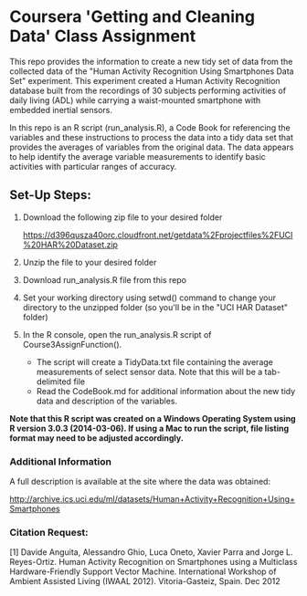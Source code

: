 Coursera 'Getting and Cleaning Data' Class Assignment
=============================

This repo provides the information to create a new tidy set of data from the collected data of the "Human Activity Recognition Using Smartphones Data Set" experiment. This experiment created a Human Activity Recognition database built from the recordings of 30 subjects performing activities of daily living (ADL) while carrying a waist-mounted smartphone with embedded inertial sensors.

In this repo is an R script (run_analysis.R), a Code Book for referencing the variables and these instructions to process the data into a tidy data set that provides the averages of variables from the original data. The data appears to help identify the average variable measurements to identify basic activities with particular ranges of accuracy. 

Set-Up Steps:
---------------------
1. Download the following zip file to your desired folder

    https://d396qusza40orc.cloudfront.net/getdata%2Fprojectfiles%2FUCI%20HAR%20Dataset.zip 

2. Unzip the file to your desired folder

3. Download run_analysis.R file from this repo

4. Set your working directory using setwd() command to change your directory to the unzipped folder (so you'll be in the "UCI HAR Dataset" folder)

5. In the R console, open the run_analysis.R script of Course3AssignFunction(). 
   * The script will create a TidyData.txt file containing the average measurements of select sensor data. Note that this will be a tab-delimited file
   * Read the CodeBook.md for additional information about the new tidy data and description of the variables.

<b>Note that this R script was created on a Windows Operating System using R version 3.0.3 (2014-03-06). If using a Mac to run the script, file listing format may need to be adjusted accordingly.</b>

### Additional Information
A full description is available at the site where the data was obtained:

http://archive.ics.uci.edu/ml/datasets/Human+Activity+Recognition+Using+Smartphones


### Citation Request:
[1] Davide Anguita, Alessandro Ghio, Luca Oneto, Xavier Parra and Jorge L. Reyes-Ortiz. Human Activity Recognition on Smartphones using a Multiclass Hardware-Friendly Support Vector Machine. International Workshop of Ambient Assisted Living (IWAAL 2012). Vitoria-Gasteiz, Spain. Dec 2012
